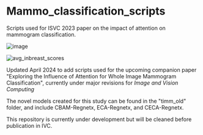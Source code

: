 # Mammo_classification_scripts
 Scripts used for ISVC 2023 paper on the impact of attention on mammogram classification.

 ![image](https://github.com/mberghouse/Mammo_classification_scripts/assets/55556564/a765048f-cccb-4829-b3c9-fd54fd1e7026)

![avg_inbreast_scores](https://github.com/mberghouse/Mammo_classification_scripts/assets/55556564/7b57fe40-4af6-4d61-bfcd-64f088635566)


 Updated April 2024 to add scripts used for the upcoming companion paper "Exploring the Influence of Attention for Whole Image Mammogram Classification", currently under major revisions for *Image and Vision Computing*

 The novel models created for this study can be found in the "timm_old" folder, and include CBAM-Regnetx, ECA-Regnetx, and CECA-Regnetx. 

 This repository is currently under development but will be cleaned before publication in IVC.

 
